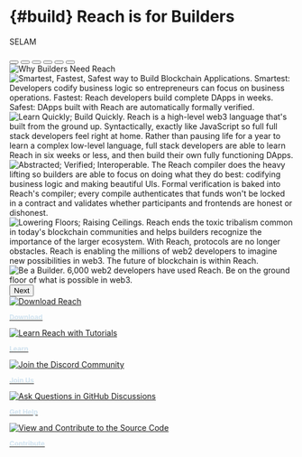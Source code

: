 # {#build} Reach is for Builders
SELAM 

<head>
    <style>
        .card-text {
            color: #d1e3f0;
            font-weight: 700;
            font-size: 12px;
        }
        .img-fluid:hover + p {
            color: #4536da;
        }
    </style>
</head>
<section class="container g-0 w-75">
    <div id="carouselCaptions" class="carousel slide" data-bs-ride="carousel" data-bs-keyboard="true">
        <div class="carousel-indicators">
            <button type="button" data-bs-target="#carouselCaptions" data-bs-slide-to="0" class="active" aria-current="true" aria-label="Slide 1"></button>
            <button type="button" data-bs-target="#carouselCaptions" data-bs-slide-to="1" aria-label="Slide 2"></button>
            <button type="button" data-bs-target="#carouselCaptions" data-bs-slide-to="2" aria-label="Slide 3"></button>
            <button type="button" data-bs-target="#carouselCaptions" data-bs-slide-to="3" aria-label="Slide 4"></button>
            <button type="button" data-bs-target="#carouselCaptions" data-bs-slide-to="4" aria-label="Slide 5"></button>
            <button type="button" data-bs-target="#carouselCaptions" data-bs-slide-to="5" aria-label="Slide 6"></button>
        </div>
        <div class="carousel-inner">
            <div class="carousel-item active" data-bs-interval="5000">
                <img src="../assets/slides/01-why.svg" class="d-block w-100" alt="Why Builders Need Reach">
            </div>
            <div class="carousel-item" data-bs-interval="6000">
                <img src="../assets/slides/02-features.svg" class="d-block w-100" alt="Smartest, Fastest, Safest way to Build Blockchain Applications. Smartest: Developers codify business logic so entrepreneurs can focus on business operations. Fastest: Reach developers build complete DApps in weeks. Safest: DApps built with Reach are automatically formally verified.">
            </div>
            <div class="carousel-item" data-bs-interval="5000">
                <img src="../assets/slides/03-quick.svg" class="d-block w-100" alt="Learn Quickly; Build Quickly. Reach is a high-level web3 language that's built from the ground up. Syntactically, exactly like JavaScript so full full stack developers feel right at home. Rather than pausing life for a year to learn a complex low-level language, full stack developers are able to learn Reach in six weeks or less, and then build their own fully functioning DApps.">
            </div>
            <div class="carousel-item" data-bs-interval="6000">
                <img src="../assets/slides/04-abs.svg" class="d-block w-100" alt="Abstracted; Verified; Interoperable. The Reach compiler does the heavy lifting so builders are able to focus on doing what they do best: codifying business logic and making beautiful UIs. Formal verification is baked into Reach's compiler; every compile authenticates that funds won't be locked in a contract and validates whether participants and frontends are honest or dishonest.">
            </div>
            <div class="carousel-item" data-bs-interval="6000">
                <img src="../assets/slides/05-barr.svg" class="d-block w-100" alt="Lowering Floors; Raising Ceilings. Reach ends the toxic tribalism common in today's blockchain communities and helps builders recognize the importance of the larger ecosystem. With Reach, protocols are no longer obstacles. Reach is enabling the millions of web2 developers to imagine new possibilities in web3. The future of blockchain is within Reach.">
            </div>
            <div class="carousel-item" data-bs-interval="5000">
                <img src="../assets/slides/06-builder.svg" class="d-block w-100" alt="Be a Builder. 6,000 web2 developers have used Reach. Be on the ground floor of what is possible in web3.">
            </div>
        </div>
        <button class="carousel-control-next" type="button" data-bs-target="#carouselCaptions" data-bs-slide="next">
            <span class="carousel-control-next-icon" aria-hidden="true"></span>
            <span class="visually-hidden">Next</span>
        </button>
    </div>
</section>

<div class="container-fluid g-1 mb-1 p-1 w-75">
    <div class="row">
        <section class="col-sm justify-content-center p-1">
            <a href="/quickstart/#quickstart">
                <img src="../assets/img/download-df.svg" 
                    class="img-fluid bg-dark"
                    onmouseover="this.src='../assets/img/download-hv.svg';"
                    onmouseout="this.src='../assets/img/download-df.svg';"
                    onclick="this.src='../assets/img/download-hv.svg':"
                    alt="Download Reach"
                />
                <p class="card-text mt-1">Download</p>
            </a>
        </section>
        <section class="col-sm justify-content-center p-1">
            <a href="/tut/#tuts">
                <img src="../assets/img/learn-df.svg" 
                    class="img-fluid bg-dark"
                    onmouseover="this.src='../assets/img/learn-hv.svg';"
                    onmouseout="this.src='../assets/img/learn-df.svg';"
                    onclick="this.src='../assets/img/learn-hv.svg';"
                    alt="Learn Reach with Tutorials"
                />
                <p class="card-text mt-1 mt-1">Learn</p>
            </a>
        </section>
        <section class="col-sm justify-content-center p-1">
            <a href="@{DISCORD}">
                <img src="../assets/img/comm-df.svg" 
                    class="img-fluid bg-dark"
                    onmouseover="this.src='../assets/img/comm-hv.svg';"
                    onmouseout="this.src='../assets/img/comm-df.svg';"
                    onclick="this.src='../assets/img/comm-hv.svg';" 
                    alt="Join the Discord Community"
                />
                <p class="card-text mt-1">Join Us</p>
            </a>
        </section>
        <section class="col-sm justify-content-center p-1">
            <a href="@{DISCUSSIONS}">
                <img src="../assets/img/help-df.svg" 
                    class="img-fluid bg-dark"
                    onmouseover="this.src='../assets/img/help-hv.svg';"
                    onmouseout="this.src='../assets/img/help-df.svg';"
                    onclick="this.src='../assets/img/help-hv.svg';"
                    alt="Ask Questions in GitHub Discussions"
                />
                <p class="card-text mt-1">Get Help</p>
            </a>
        </section>
        <section class="col-sm justify-content-center p-1">
            <a href="@{REPO}">
                <img src="../assets/img/contrib-df.svg" 
                    class="img-fluid bg-dark"
                    onmouseover="this.src='../assets/img/contrib-hv.svg';"
                    onmouseout="this.src='../assets/img/contrib-df.svg';"
                    onclick="this.src='../assets/img/contrib-hv.svg';"
                    alt="View and Contribute to the Source Code"
                />
                <p class="card-text mt-1">Contribute</p>
            </a>
        </section>
    </div>
</div> 
